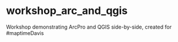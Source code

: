 # workshop_arc_and_qgis
Workshop demonstrating ArcPro and QGIS side-by-side, created for #maptimeDavis
